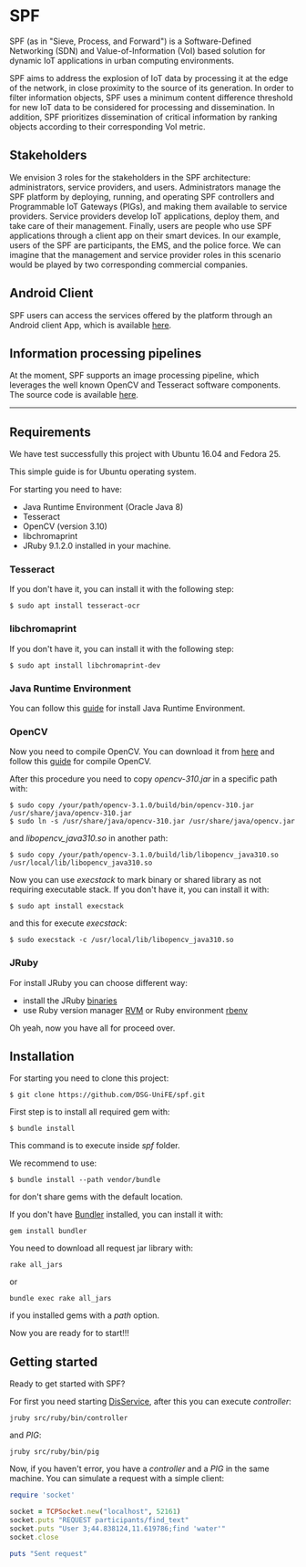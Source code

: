 # SPF

SPF (as in "Sieve, Process, and Forward") is a Software-Defined Networking
(SDN) and Value-of-Information (VoI) based solution for dynamic IoT
applications in urban computing environments.

SPF aims to address the explosion of IoT data by processing it at the edge of
the network, in close proximity to the source of its generation. In order to
filter information objects, SPF uses a minimum content difference threshold for
new IoT data to be considered for processing and dissemination. In addition,
SPF prioritizes dissemination of critical information by ranking objects
according to their corresponding VoI metric.


## Stakeholders

We envision 3 roles for the stakeholders in the SPF architecture:
administrators, service providers, and users. Administrators manage the SPF
platform by deploying, running, and operating SPF controllers and Programmable
IoT Gateways (PIGs), and making them available to service providers. Service
providers develop IoT applications, deploy them, and take care of their
management. Finally, users are people who use SPF applications through a client
app on their smart devices. In our example, users of the SPF are participants,
the EMS, and the police force. We can imagine that the management and service
provider roles in this scenario would be played by two corresponding commercial
companies.


## Android Client

SPF users can access the services offered by the platform through an Android
client App, which is available [here](https://github.com/gentiliniluca/AndroidApp).


## Information processing pipelines

At the moment, SPF supports an image processing pipeline, which leverages the
well known OpenCV and Tesseract software components. The source code is
available [here](https://github.com/gentiliniluca/Pipeline_SPF).


---


## Requirements

We have test successfully this project with Ubuntu 16.04 and Fedora 25.

This simple guide is for Ubuntu operating system.

For starting you need to have:
- Java Runtime Environment (Oracle Java 8)
- Tesseract
- OpenCV (version 3.10)
- libchromaprint
- JRuby 9.1.2.0
installed in your machine.

### Tesseract
If you don't have it, you can install it with the following step:
```
$ sudo apt install tesseract-ocr
```

### libchromaprint
If you don't have it, you can install it with the following step:
```
$ sudo apt install libchromaprint-dev
```

### Java Runtime Environment
You can follow this [guide](http://www.webupd8.org/2012/09/install-oracle-java-8-in-ubuntu-via-ppa.html)
for install Java Runtime Environment.

### OpenCV
Now you need to compile OpenCV.
You can download it from [here](https://github.com/Itseez/opencv/archive/3.1.0.zip)
and follow this [guide](https://opencv-java-tutorials.readthedocs.io/en/latest/01-installing-opencv-for-java.html#install-opencv-3-x-under-linux)
for compile OpenCV.

After this procedure you need to copy *opencv-310.jar* in a specific path with:
```
$ sudo copy /your/path/opencv-3.1.0/build/bin/opencv-310.jar /usr/share/java/opencv-310.jar
$ sudo ln -s /usr/share/java/opencv-310.jar /usr/share/java/opencv.jar
```

and *libopencv_java310.so* in another path:
```
$ sudo copy /your/path/opencv-3.1.0/build/lib/libopencv_java310.so /usr/local/lib/libopencv_java310.so
```

Now you can use *execstack* to mark binary or shared library as not requiring
executable stack.
If you don't have it, you can install it with:
```
$ sudo apt install execstack
```
and this for execute *execstack*:
```
$ sudo execstack -c /usr/local/lib/libopencv_java310.so
```

### JRuby
For install JRuby you can choose different way:
- install the JRuby [binaries](https://github.com/jruby/jruby/wiki/GettingStarted#linux-and-mac-os-x)
- use Ruby version manager [RVM](https://rvm.io/) or Ruby environment [rbenv](https://github.com/rbenv/rbenv)


Oh yeah, now you have all for proceed over.


## Installation

For starting you need to clone this project:
```
$ git clone https://github.com/DSG-UniFE/spf.git
```

First step is to install all required gem with:
```
$ bundle install
```
This command is to execute inside *spf* folder.

We recommend to use:
```
$ bundle install --path vendor/bundle
```
for don't share gems with the default location.

If you don't have [Bundler](http://bundler.io/) installed, you can install it with:
```
gem install bundler
```

You need to download all request jar library with:
```
rake all_jars
```
or
```
bundle exec rake all_jars
```
if you installed gems with a *path* option.


Now you are ready for to start!!!


## Getting started

Ready to get started with SPF?

For first you need starting [DisService](http://www.ing.unife.it/en/research/research-1/information-technology/computer-science/distributed-systems-group/research-projects/disservice),
after this you can execute *controller*:
```
jruby src/ruby/bin/controller
```

and *PIG*:
```
jruby src/ruby/bin/pig
```


Now, if you haven't error, you have a *controller* and a *PIG* in the same machine.
You can simulate a request with a simple client:
```ruby
require 'socket'

socket = TCPSocket.new("localhost", 52161)
socket.puts "REQUEST participants/find_text"
socket.puts "User 3;44.838124,11.619786;find 'water'"
socket.close

puts "Sent request"
```
